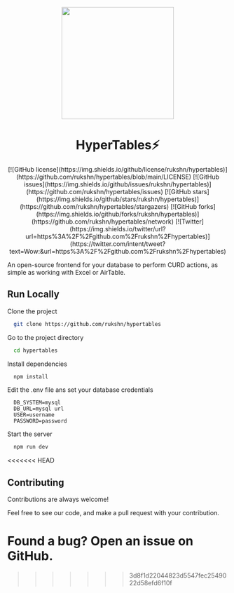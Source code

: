 
<p align="center">
  <img src="https://i.imgur.com/rLwvBEq.png" height="256" />
</p>

<h1 align="center">
  HyperTables⚡️
</h1>

<p align="center">
  [![GitHub license](https://img.shields.io/github/license/rukshn/hypertables)](https://github.com/rukshn/hypertables/blob/main/LICENSE)
  [![GitHub issues](https://img.shields.io/github/issues/rukshn/hypertables)](https://github.com/rukshn/hypertables/issues)
  [![GitHub stars](https://img.shields.io/github/stars/rukshn/hypertables)](https://github.com/rukshn/hypertables/stargazers)
  [![GitHub forks](https://img.shields.io/github/forks/rukshn/hypertables)](https://github.com/rukshn/hypertables/network)
  [![Twitter](https://img.shields.io/twitter/url?url=https%3A%2F%2Fgithub.com%2Frukshn%2Fhypertables)](https://twitter.com/intent/tweet?text=Wow:&url=https%3A%2F%2Fgithub.com%2Frukshn%2Fhypertables)
</p>

An open-source frontend for your database to perform CURD actions, as simple as working with Excel or AirTable.


## Run Locally

Clone the project

```bash
  git clone https://github.com/rukshn/hypertables
```

Go to the project directory

```bash
  cd hypertables
```

Install dependencies

```bash
  npm install
```

Edit the .env file ans set your database credentials

```vim
  DB_SYSTEM=mysql
  DB_URL=mysql url
  USER=username
  PASSWORD=password
```

Start the server

```bash
  npm run dev
```
<<<<<<< HEAD

## Contributing

Contributions are always welcome!

Feel free to see our code, and make a pull request with your contribution.

Found a bug? Open an issue on GitHub.
=======
>>>>>>> 3d8f1d22044823d5547fec2549022d58efd6f10f
